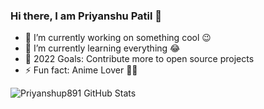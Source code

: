 ### Hi there, I am Priyanshu Patil 👋

- 🔭 I’m currently working on something cool 😉
- 🌱 I’m currently learning everything 😂
- 🎯 2022 Goals: Contribute more to open source projects
- ⚡ Fun fact: Anime Lover 🐱‍👤

<img align="left" alt="Priyanshup891 GitHub Stats" src="https://github-readme-stats.vercel.app/api?username=Priyanshup891&show_icons=true&hide_border=true" />
